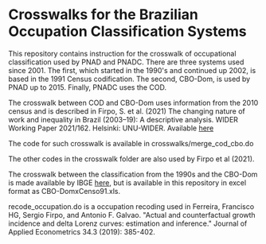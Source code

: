 # Crosswalks for the Brazilian Occupation Classification Systems

This repository contains instruction for the crosswalk of occupational classification used by PNAD and PNADC.
There are three systems used since 2001. The first, which started in the 1990's and continued up 2002,
is based in the 1991 Census codification. The second, CBO-Dom, is used by PNAD up to 2015. Finally, PNADC uses
the COD.

The crosswalk between COD and CBO-Dom uses information from the 2010 census and is described in Firpo, S. et al.
(2021) The changing nature of work and inequality in Brazil (2003–19): A descriptive analysis. 
WIDER Working Paper 2021/162. Helsinki: UNU-WIDER. Available [here](https://www.wider.unu.edu/publication/changing-nature-work-and-inequality-brazil-2003%E2%80%9319)

The code for such crosswalk is available in crosswalks/merge_cod_cbo.do

The other codes in the crosswalk folder are also used by Firpo et al (2021).

The crosswalk between the classification from the 1990s and the CBO-Dom is made available by IBGE [here](https://concla.ibge.gov.br/classificacoes/correspondencias/ocupacao-e-posicao-na-ocupacao.html), but is available in this repository in excel format as CBO-DomxCenso91.xls.




recode_occupation.do is a occupation recoding used in Ferreira, Francisco HG, Sergio Firpo, and Antonio F. Galvao. 
"Actual and counterfactual growth incidence and delta Lorenz curves: estimation and inference." 
Journal of Applied Econometrics 34.3 (2019): 385-402.
